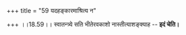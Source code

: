 +++
title = "59 यदहङ्कारमाश्रित्य न"

+++
।।18.59।। स्वातन्त्र्ये सति भीतेरवकाशो नास्तीत्याशङ्क्याह -- **इदं
चेति।**
